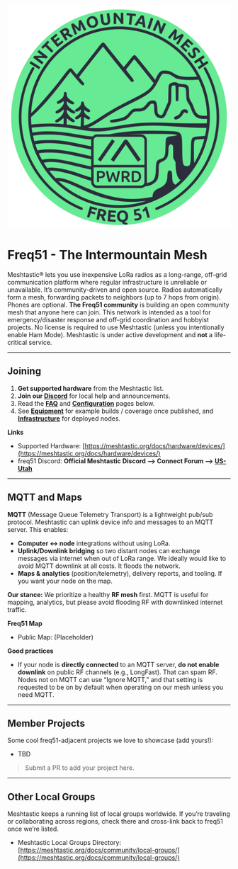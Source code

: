 ![Intermountain Mesh Logo](images/IntermountainMeshLogo.png)
# Freq51 - The Intermountain Mesh

Meshtastic® lets you use inexpensive LoRa radios as a long-range, off-grid communication platform where regular infrastructure is unreliable or unavailable. It’s community-driven and open source. Radios automatically form a mesh, forwarding packets to neighbors (up to 7 hops from origin). Phones are optional. **The Freq51 community** is building an open community mesh that anyone here can join. This network is intended as a tool for emergency/disaster response and off-grid coordination and hobbyist projects. No license is required to use Meshtastic (unless you intentionally enable Ham Mode). Meshtastic is under active development and **not** a life-critical service. 

---

## Joining

1. **Get supported hardware** from the Meshtastic list.
2. **Join our [Discord](https://discord.com/channels/867578229534359593/1197577977781821541)** for local help and announcements.
3. Read the **[FAQ](faq.md)** and **[Configuration](config.md)** pages below.
4. See **[Equipment](equipment.md)** for example builds / coverage once published, and **[Infrastructure](infrastructure.md)** for deployed nodes.

**Links**
- Supported Hardware: [https://meshtastic.org/docs/hardware/devices/](https://meshtastic.org/docs/hardware/devices/)
- freq51 Discord: **Official Meshtastic Discord --> Connect Forum --> [US-Utah](https://discord.com/channels/867578229534359593/1197577977781821541)**

---

## MQTT and Maps

**MQTT** (Message Queue Telemetry Transport) is a lightweight pub/sub protocol. Meshtastic can uplink device info and messages to an MQTT server. This enables:

- **Computer ↔ node** integrations without using LoRa.
- **Uplink/Downlink bridging** so two distant nodes can exchange messages via internet when out of LoRa range. We ideally would like to avoid MQTT downlink at all costs. It floods the network.
- **Maps & analytics** (position/telemetry), delivery reports, and tooling. If you want your node on the map. 

**Our stance:** We prioritize a healthy **RF mesh** first. MQTT is useful for mapping, analytics, but please avoid flooding RF with downlinked internet traffic.

**Freq51 Map**
- Public Map: (Placeholder)

**Good practices**
- If your node is **directly connected** to an MQTT server, **do not enable downlink** on public RF channels (e.g., LongFast). That can spam RF. Nodes not on MQTT can use “Ignore MQTT,” and that setting is requested to be on by default when operating on our mesh unless you need MQTT.

---

## Member Projects

Some cool freq51-adjacent projects we love to showcase (add yours!):

- TBD

> Submit a PR to add your project here.

---

## Other Local Groups

Meshtastic keeps a running list of local groups worldwide. If you’re traveling or collaborating across regions, check there and cross-link back to freq51 once we’re listed.

- Meshtastic Local Groups Directory: [https://meshtastic.org/docs/community/local-groups/](https://meshtastic.org/docs/community/local-groups/)
